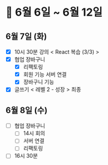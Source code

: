 # 🐯 6월 6일 ~ 6월 12일

## 6월 7일 (화)

- [x] 10시 30분 강의 < React 복습 (3/3) >
- [x] 협업 장바구니
  - [x] 리팩토링
  - [x] 회원 기능 서버 연결
  - [x] 장바구니 기능
- [x] 글쓰기 < 레벨 2 - 성장 > 최종

## 6월 8일 (수)

- [ ] 협업 장바구니
  - [ ] 14시 회의
  - [ ] 서버 연결
  - [ ] 리팩토링
- [ ] 16시 30분
